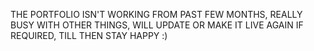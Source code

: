 THE PORTFOLIO ISN'T WORKING FROM PAST FEW MONTHS, REALLY BUSY WITH OTHER THINGS, WILL UPDATE OR MAKE IT LIVE AGAIN IF REQUIRED, TILL THEN STAY HAPPY :)
